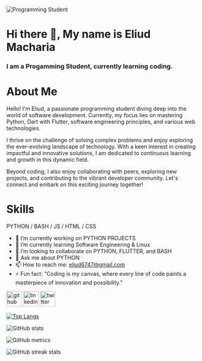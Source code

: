 ![Programming Student](https://images.pexels.com/photos/207580/pexels-photo-207580.jpeg?auto=compress&cs=tinysrgb&w=1260&h=750&dpr=1)

# Hi there 👋, My name is Eliud Macharia
### I am a Progamming Student, currently learning coding.

# About Me
Hello! I'm Eliud, a passionate programming student diving deep into the world of software development. Currently, my focus lies on mastering Python, Dart with Flutter, software engineering principles, and various web technologies.

I thrive on the challenge of solving complex problems and enjoy exploring the ever-evolving landscape of technology. With a keen interest in creating impactful and innovative solutions, I am dedicated to continuous learning and growth in this dynamic field.

Beyond coding, I also enjoy collaborating with peers, exploring new projects, and contributing to the vibrant developer community. Let's connect and embark on this exciting journey together! 

# Skills

PYTHON / BASH / JS / HTML / CSS

- 🔭 I’m currently working on PYTHON PROJECTS 
- 🌱 I’m currently learning Software Engineering & Linux
- 👯 I’m looking to collaborate on PYTHON, FLUTTER, and BASH
- 💬 Ask me about PYTHON 
- 📫 How to reach me: eliud6747@gmail.com
- ⚡ Fun fact: "Coding is my canvas, where every line of code paints a masterpiece of innovation and possibility." 


[<img src='https://cdn.jsdelivr.net/npm/simple-icons@3.0.1/icons/github.svg' alt='github' height='40'>](https://github.com/EliudMash)  [<img src='https://cdn.jsdelivr.net/npm/simple-icons@3.0.1/icons/linkedin.svg' alt='linkedin' height='40'>](https://www.linkedin.com/in/#/)  [<img src='https://cdn.jsdelivr.net/npm/simple-icons@3.0.1/icons/twitter.svg' alt='twitter' height='40'>](https://twitter.com/#/)  

[![Top Langs](https://github-readme-stats.vercel.app/api/top-langs/?username=EliudMash)](https://github.com/anuraghazra/github-readme-stats)

![GitHub stats](https://github-readme-stats.vercel.app/api?username=EliudMash&show_icons=true)  

![GitHub metrics](https://metrics.lecoq.io/EliudMash)  

![GitHub streak stats](https://github-readme-streak-stats.herokuapp.com/?user=EliudMash)  

